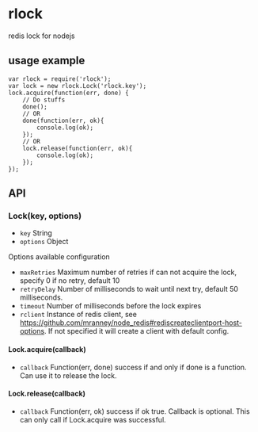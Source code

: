 rlock
=====

redis lock for nodejs


## usage example

	var rlock = require('rlock');
	var lock = new rlock.Lock('rlock.key');
	lock.acquire(function(err, done) {
		// Do stuffs
		done();
		// OR
		done(function(err, ok){
			console.log(ok);
		});
		// OR
		lock.release(function(err, ok){
			console.log(ok);
		});
	});
	

## API

### Lock(key, options)
* `key` String
* `options` Object

Options available configuration
* `maxRetries` Maximum number of retries if can not acquire the lock, specify 0 if no retry, default 10
* `retryDelay` Number of milliseconds to wait until next try, default 50 milliseconds.
* `timeout` Number of milliseconds before the lock expires
* `rclient` Instance of redis client, see https://github.com/mranney/node_redis#rediscreateclientport-host-options. If not specified it will create a client with default config.

#### Lock.acquire(callback)
* `callback` Function(err, done) success if and only if done is a function. Can use it to release the lock.

#### Lock.release(callback)
* `callback` Function(err, ok) success if ok true. Callback is optional. This can only call if Lock.acquire was successful.
